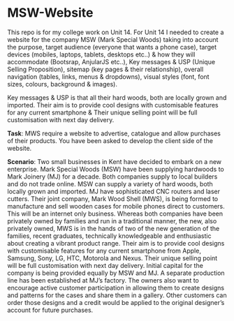 # MSW-Website

This repo is for my college work on Unit 14. For Unit 14 I needed to create a website for the company MSW (Mark Special Woods) taking into account the purpose, target audience (everyone that wants a phone case), target devices (mobiles, laptops, tablets, desktops etc..) & how they will accommodate (Bootsrap, AnjularJS etc..), Key messages & USP (Unique Selling Proposition), sitemap (key pages & their relationship), overall navigation (tables, links, menus & dropdowns), visual styles (font, font sizes, colours, background & images).

Key messages & USP is that all their hard woods, both are locally grown and imported. Their aim is to provide cool designs with customisable features for any current smartphone & Their unique selling point will be full customisation with next day delivery.

**Task**: MWS require a website to advertise, catalogue and allow purchases of their products. You have been asked to develop the client side of the website.

**Scenario**: Two small businesses in Kent have decided to embark on a new enterprise. Mark Special Woods (MSW) have been supplying hardwoods to Mark Joinery (MJ) for a decade. Both companies supply to local builders and do not trade online. MSW can supply a variety of hard woods, both locally grown and imported. MJ have sophisticated CNC routers and laser cutters. Their joint company, Mark Wood Shell (MWS), is being formed to manufacture and sell wooden cases for mobile phones direct to customers. This will be an internet only business. Whereas both companies have been privately owned by families and run in a traditional manner, the new, also privately owned, MWS is in the hands of two of the new generation of the families, recent graduates, technically knowledgeable and enthusiastic about creating a vibrant product range. Their aim is to provide cool designs with customisable features for any current smartphone from Apple, Samsung, Sony, LG, HTC, Motorola and Nexus. Their unique selling point will be full customisation with next day delivery. Initial capital for the company is being provided equally by MSW and MJ. A separate production line has been established at MJ’s factory. The owners also want to encourage active customer participation in allowing them to create designs and patterns for the cases and share them in a gallery. Other customers can order those designs and a credit would be applied to the original designer’s account for future purchases.
